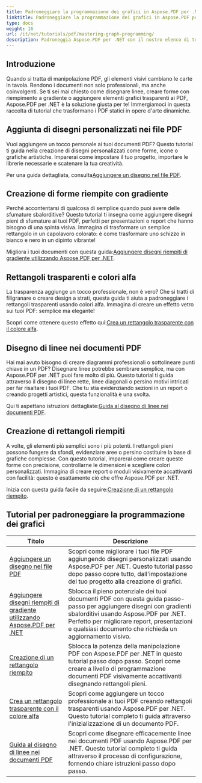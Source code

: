 ```yaml
---
title: Padroneggiare la programmazione dei grafici in Aspose.PDF per .NET
linktitle: Padroneggiare la programmazione dei grafici in Aspose.PDF per .NET
type: docs
weight: 16
url: /it/net/tutorials/pdf/mastering-graph-programming/
description: Padroneggia Aspose.PDF per .NET con il nostro elenco di tutorial. Scopri miglioramenti del disegno come gradienti, rettangoli pieni e linee nei PDF. Guida passo passo fornita.
---
```

## Introduzione

Quando si tratta di manipolazione PDF, gli elementi visivi cambiano le carte in tavola. Rendono i documenti non solo professionali, ma anche coinvolgenti. Se ti sei mai chiesto come disegnare linee, creare forme con riempimento a gradiente o aggiungere elementi grafici trasparenti ai PDF, Aspose.PDF per .NET è la soluzione giusta per te! Immergiamoci in questa raccolta di tutorial che trasformano i PDF statici in opere d'arte dinamiche.

## Aggiunta di disegni personalizzati nei file PDF  

Vuoi aggiungere un tocco personale ai tuoi documenti PDF? Questo tutorial ti guida nella creazione di disegni personalizzati come forme, icone o grafiche artistiche. Imparerai come impostare il tuo progetto, importare le librerie necessarie e scatenare la tua creatività.  

 Per una guida dettagliata, consulta[Aggiungere un disegno nel file PDF](./adding-drawing/).

## Creazione di forme riempite con gradiente  

Perché accontentarsi di qualcosa di semplice quando puoi avere delle sfumature sbalorditive? Questo tutorial ti insegna come aggiungere disegni pieni di sfumature ai tuoi PDF, perfetti per presentazioni o report che hanno bisogno di una spinta visiva. Immagina di trasformare un semplice rettangolo in un capolavoro colorato: è come trasformare uno schizzo in bianco e nero in un dipinto vibrante!  

 Migliora i tuoi documenti con questa guida:[Aggiungere disegni riempiti di gradiente utilizzando Aspose.PDF per .NET](./add-gradient-filled-drawings/).


## Rettangoli trasparenti e colori alfa  

La trasparenza aggiunge un tocco professionale, non è vero? Che si tratti di filigranare o creare design a strati, questa guida ti aiuta a padroneggiare i rettangoli trasparenti usando colori alfa. Immagina di creare un effetto vetro sui tuoi PDF: semplice ma elegante!  

 Scopri come ottenere questo effetto qui:[Crea un rettangolo trasparente con il colore alfa](./create-transparent-rectangle-with-alpha-color/).

## Disegno di linee nei documenti PDF  

Hai mai avuto bisogno di creare diagrammi professionali o sottolineare punti chiave in un PDF? Disegnare linee potrebbe sembrare semplice, ma con Aspose.PDF per .NET puoi fare molto di più. Questo tutorial ti guida attraverso il disegno di linee rette, linee diagonali o persino motivi intricati per far risaltare i tuoi PDF. Che tu stia evidenziando sezioni in un report o creando progetti artistici, questa funzionalità è una svolta.  

 Qui ti aspettano istruzioni dettagliate:[Guida al disegno di linee nei documenti PDF](./guide-to-drawing-lines/).

## Creazione di rettangoli riempiti  

A volte, gli elementi più semplici sono i più potenti. I rettangoli pieni possono fungere da sfondi, evidenziare aree o persino costituire la base di grafiche complesse. Con questo tutorial, imparerai come creare queste forme con precisione, controllarne le dimensioni e scegliere colori personalizzati. Immagina di creare report o moduli visivamente accattivanti con facilità: questo è esattamente ciò che offre Aspose.PDF per .NET.  

 Inizia con questa guida facile da seguire:[Creazione di un rettangolo riempito](./creating-filled-rectangle/).


## Tutorial per padroneggiare la programmazione dei grafici
| Titolo | Descrizione |
| --- | --- | 
| [Aggiungere un disegno nel file PDF](./adding-drawing/) | Scopri come migliorare i tuoi file PDF aggiungendo disegni personalizzati usando Aspose.PDF per .NET. Questo tutorial passo dopo passo copre tutto, dall'impostazione del tuo progetto alla creazione di grafici. |  
| [Aggiungere disegni riempiti di gradiente utilizzando Aspose.PDF per .NET](./add-gradient-filled-drawings/) | Sblocca il pieno potenziale dei tuoi documenti PDF con questa guida passo-passo per aggiungere disegni con gradienti sbalorditivi usando Aspose.PDF per .NET. Perfetto per migliorare report, presentazioni e qualsiasi documento che richieda un aggiornamento visivo. |  
| [Creazione di un rettangolo riempito](./creating-filled-rectangle/) | Sblocca la potenza della manipolazione PDF con Aspose.PDF per .NET in questo tutorial passo dopo passo. Scopri come creare a livello di programmazione documenti PDF visivamente accattivanti disegnando rettangoli pieni. |  
| [Crea un rettangolo trasparente con il colore alfa](./create-transparent-rectangle-with-alpha-color/) | Scopri come aggiungere un tocco professionale ai tuoi PDF creando rettangoli trasparenti usando Aspose.PDF per .NET. Questo tutorial completo ti guida attraverso l'inizializzazione di un documento PDF. |   
| [Guida al disegno di linee nei documenti PDF](./guide-to-drawing-lines/) | Scopri come disegnare efficacemente linee nei documenti PDF usando Aspose.PDF per .NET. Questo tutorial completo ti guida attraverso il processo di configurazione, fornendo chiare istruzioni passo dopo passo. |  